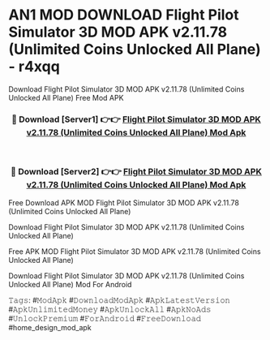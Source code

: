 # AN1 MOD DOWNLOAD Flight Pilot Simulator 3D MOD APK v2.11.78 (Unlimited Coins Unlocked All Plane) - r4xqq
Download Flight Pilot Simulator 3D MOD APK v2.11.78 (Unlimited Coins Unlocked All Plane) Free Mod APK

<div align="center">
<h3>🔴 Download [Server1] 👉👉 <a href="https://apk-comot.site?title=Flight_Pilot_Simulator_3D_MOD_APK_v2.11.78_(Unlimited_Coins_Unlocked_All_Plane)">Flight Pilot Simulator 3D MOD APK v2.11.78 (Unlimited Coins Unlocked All Plane) Mod Apk</a></h3><br>

<h3>🔴 Download [Server2] 👉👉 <a href="https://apk-comot.site?title=Flight_Pilot_Simulator_3D_MOD_APK_v2.11.78_(Unlimited_Coins_Unlocked_All_Plane)">Flight Pilot Simulator 3D MOD APK v2.11.78 (Unlimited Coins Unlocked All Plane) Mod Apk</a></h3>
</div>


Free Download APK MOD Flight Pilot Simulator 3D MOD APK v2.11.78 (Unlimited Coins Unlocked All Plane)

Download Flight Pilot Simulator 3D MOD APK v2.11.78 (Unlimited Coins Unlocked All Plane) 

Free APK MOD Flight Pilot Simulator 3D MOD APK v2.11.78 (Unlimited Coins Unlocked All Plane) 

Download Flight Pilot Simulator 3D MOD APK v2.11.78 (Unlimited Coins Unlocked All Plane) Mod For Android

𝚃𝚊𝚐𝚜: #𝙼𝚘𝚍𝙰𝚙𝚔 #𝙳𝚘𝚠𝚗𝚕𝚘𝚊𝚍𝙼𝚘𝚍𝙰𝚙𝚔 #𝙰𝚙𝚔𝙻𝚊𝚝𝚎𝚜𝚝𝚅𝚎𝚛𝚜𝚒𝚘𝚗 #𝙰𝚙𝚔𝚄𝚗𝚕𝚒𝚖𝚒𝚝𝚎𝚍𝙼𝚘𝚗𝚎𝚢 #𝙰𝚙𝚔𝚄𝚗𝚕𝚘𝚌𝚔𝙰𝚕𝚕 #𝙰𝚙𝚔𝙽𝚘𝙰𝚍𝚜 #𝚄𝚗𝚕𝚘𝚌𝚔𝙿𝚛𝚎𝚖𝚒𝚞𝚖 #𝙵𝚘𝚛𝙰𝚗𝚍𝚛𝚘𝚒𝚍 #𝙵𝚛𝚎𝚎𝙳𝚘𝚠𝚗𝚕𝚘𝚊𝚍 #home_design_mod_apk